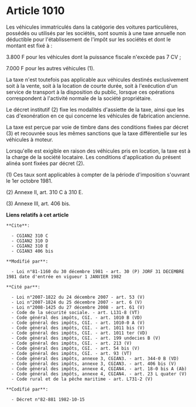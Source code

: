 # Article 1010

Les véhicules immatriculés dans la catégorie des voitures particulières, possédés ou utilisés par les sociétés, sont soumis à
une taxe annuelle non déductible pour l'établissement de l'impôt sur les sociétés et dont le montant est fixé à :

3.800 F pour les véhicules dont la puissance fiscale n'excède pas 7 CV ;

7.000 F pour les autres véhicules (1).

La taxe n'est toutefois pas applicable aux véhicules destinés exclusivement soit à la vente, soit à la location de courte
durée, soit à l'exécution d'un service de transport à la disposition du public, lorsque ces opérations correspondent à
l'activité normale de la société propriétaire.

Le décret institutif (2) fixe les modalités d'assiette de la taxe, ainsi que les cas d'exonération en ce qui concerne les
véhicules de fabrication ancienne.

La taxe est perçue par voie de timbre dans des conditions fixées par décret (3) et recouvrée sous les mêmes sanctions que la
taxe différentielle sur les véhicules à moteur.

Lorsqu'elle est exigible en raison des véhicules pris en location, la taxe est à la charge de la société locataire. Les
conditions d'application du présent alinéa sont fixées par décret (2).

(1) Ces taux sont applicables à compter de la période d'imposition s'ouvrant le 1er octobre 1981.

(2) Annexe II, art. 310 C à 310 E.

(3) Annexe III, art. 406 bis.

**Liens relatifs à cet article**

	**Cite**:

	  - CGIAN2 310 C
	  - CGIAN2 310 D
	  - CGIAN2 310 E
	  - CGIAN3 406 bis

	**Modifié par**:

	  - Loi n°81-1160 du 30 décembre 1981 - art. 30 (P) JORF 31 DECEMBRE 1981 date d'entrée en vigueur 1 JANVIER 1982

	**Cité par**:

	  - Loi n°2007-1822 du 24 décembre 2007 - art. 53 (V)
	  - Loi n°2007-1824 du 25 décembre 2007 - art. 6 (V)
	  - Loi n°2008-1425 du 27 décembre 2008 - art. 61 (V)
	  - Code de la sécurité sociale. - art. L131-8 (VT)
	  - Code général des impôts, CGI. - art. 1010 B (VD)
	  - Code général des impôts, CGI. - art. 1010-0 A (V)
	  - Code général des impôts, CGI. - art. 1011 bis (V)
	  - Code général des impôts, CGI. - art. 1011 ter (VD)
	  - Code général des impôts, CGI. - art. 199 undecies B (V)
	  - Code général des impôts, CGI. - art. 213 (V)
	  - Code général des impôts, CGI. - art. 54 bis (V)
	  - Code général des impôts, CGI. - art. 93 (VT)
	  - Code général des impôts, annexe 3, CGIAN3. - art. 344-0 B (VD)
	  - Code général des impôts, annexe 3, CGIAN3. - art. 406 bis (V)
	  - Code général des impôts, annexe 4, CGIAN4. - art. 18-0 bis A (Ab)
	  - Code général des impôts, annexe 4, CGIAN4. - art. 23 L quater (V)
	  - Code rural et de la pêche maritime - art. L731-2 (V)

	**Codifié par**:

	  - Décret n°82-881 1982-10-15
